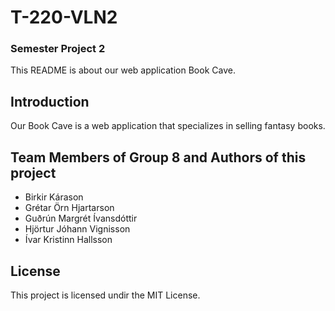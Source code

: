 # T-220-VLN2
### Semester Project 2
This README is about our web application Book Cave.
## Introduction
Our Book Cave is a web application that specializes in selling fantasy books.
## Team Members of Group 8 and Authors of this project
- Birkir Kárason
- Grétar Örn Hjartarson
- Guðrún Margrét Ívansdóttir
- Hjörtur Jóhann Vignisson
- Ívar Kristinn Hallsson
## License
This project is licensed undir the MIT License.

